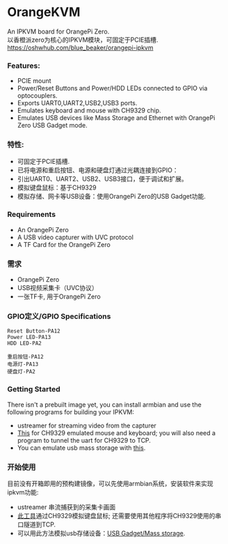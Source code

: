 # OrangeKVM
An IPKVM board for OrangePi Zero.  
以香橙派zero为核心的IPKVM模块，可固定于PCIE插槽.  
https://oshwhub.com/blue_beaker/orangepi-ipkvm
  
  
### Features:  
- PCIE mount  
- Power/Reset Buttons and Power/HDD LEDs connected to GPIO via optocouplers.  
- Exports UART0,UART2,USB2,USB3 ports.  
- Emulates keyboard and mouse with CH9329 chip.  
- Emulates USB devices like Mass Storage and Ethernet with OrangePi Zero USB Gadget mode.

### 特性:
- 可固定于PCIE插槽.  
- 已将电源和重启按钮、电源和硬盘灯通过光耦连接到GPIO：
- 引出UART0、UART2、USB2、USB3接口，便于调试和扩展。 
- 模拟键盘鼠标：基于CH9329  
- 模拟存储、网卡等USB设备：使用OrangePi Zero的USB Gadget功能.  


### Requirements  
- An OrangePi Zero
- A USB video capturer with UVC protocol  
- A TF Card for the OrangePi Zero  

### 需求  
- OrangePi Zero  
- USB视频采集卡（UVC协议）  
- 一张TF卡, 用于OrangePi Zero  

### GPIO定义/GPIO Specifications

```Power Button-PA11  
Reset Button-PA12  
Power LED-PA13  
HDD LED-PA2  
```

```电源按钮-PA11  
重启按钮-PA12  
电源灯-PA13  
硬盘灯-PA2  
```
 

### Getting Started
There isn't a prebuilt image yet, you can install armbian and use the following programs for building your IPKVM:
- ustreamer for streaming video from the capturer   
- [This](https://github.com/Blue-Beaker/9329KeyboardRemote) for CH9329 emulated mouse and keyboard; you will also need a program to tunnel the uart for CH9329 to TCP.
- You can emulate usb mass storage with [this](https://linux-sunxi.org/USB_Gadget/Mass_storage).  



### 开始使用
目前没有开箱即用的预构建镜像，可以先使用armbian系统，安装软件来实现ipkvm功能:
- ustreamer 串流捕获到的采集卡画面  
- [此工具](https://github.com/Blue-Beaker/9329KeyboardRemote)通过CH9329模拟键盘鼠标; 还需要使用其他程序将CH9329使用的串口隧道到TCP.
- 可以用此方法模拟usb存储设备：[USB Gadget/Mass storage](https://linux-sunxi.org/USB_Gadget/Mass_storage).

